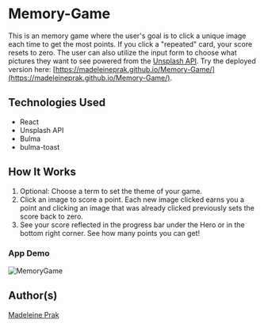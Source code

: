 # Memory-Game

This is an memory game where the user's goal is to click a unique image each time to get the most points. If you click a "repeated" card, your score resets to zero. The user can also utilize the input form to choose what pictures they want to see powered from the [Unsplash API](https://unsplash.com/developers). Try the deployed version here: [https://madeleineprak.github.io/Memory-Game/](https://madeleineprak.github.io/Memory-Game/).

## Technologies Used
* React
* Unsplash API
* Bulma
* bulma-toast

## How It Works
1. Optional: Choose a term to set the theme of your game.
2. Click an image to score a point. Each new image clicked earns you a point and clicking an image that was already clicked previously sets the score back to zero.
3. See your score reflected in the progress bar under the Hero or in the bottom right corner. See how many points you can get!

### App Demo
![MemoryGame](https://user-images.githubusercontent.com/26778117/70854075-8af70580-1e6b-11ea-9d2b-e5795b4dd375.gif)

## Author(s)
[Madeleine Prak](https://github.com/madeleineprak/)